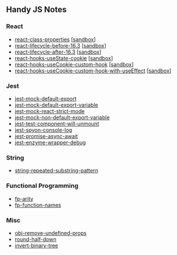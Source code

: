 ## Handy JS Notes

### React
- [react-class-properties](react-class-properties.js) [[sandbox](https://codesandbox.io/s/qz74mjjx6)]
- [react-lifecycle-before-16.3](react-lifecycle-before-16.3.js) [[sandbox](https://codesandbox.io/s/pj6mk704j7)]
- [react-lifecycle-after-16.3](react-lifecycle-after-16.3.js) [[sandbox](https://codesandbox.io/s/1v44qzzj7l)]
- [react-hooks-useState-cookie](react-hooks-useState-cookie.js) [[sandbox](https://codesandbox.io/s/hooks-usestate-cookie-id9nl)]
- [react-hooks-useCookie-custom-hook](react-hooks-useCookie-custom-hook.js) [[sandbox](https://codesandbox.io/s/hooks-usecookie-custom-hook-0xp5e)]
- [react-hooks-useCookie-custom-hook-with-useEffect](react-hooks-useCookie-custom-hook-with-useEffect.js) [[sandbox](https://codesandbox.io/s/hooks-usecookie-custom-hook-x1ykj)]

### Jest
- [jest-mock-default-export](jest-mock-default-export.js)
- [jest-mock-default-export-variable](jest-mock-default-export-variable.js)
- [jest-mock-react-strict-mode](jest-mock-react-strict-mode.js)
- [jest-mock-non-default-export-variable](jest-mock-non-default-export-variable.ts)
- [jest-test-component-will-unmount](jest-test-component-will-unmount.js)
- [jest-spyon-console-log](jest-spyon-console-log.js)
- [jest-promise-async-await](jest-promise-async-await.js)
- [jest-enzyme-wrapper-debug](jest-enzyme-wrapper-debug.js)

### String
- [string-repeated-substring-pattern](string-repeated-substring-pattern.js)

### Functional Programming
- [fp-arity](fp-arity.js)
- [fp-function-names](fp-arity.js)

### Misc
- [obj-remove-undefined-props](obj-remove-undefined-props.js)
- [round-half-down](round-half-down.js)
- [invert-binary-tree](invert-binary-tree.js)
